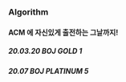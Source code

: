### Algorithm

#### ACM 에 자신있게 출전하는 그날까지!
<h5> 20.03.20 BOJ GOLD 1 </h5>
<h5> 20.07 BOJ PLATINUM 5 </h5>
